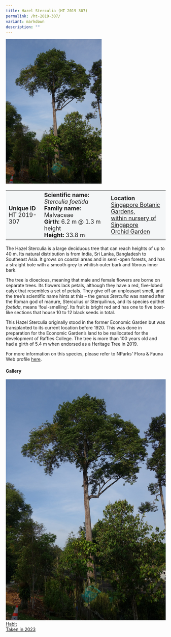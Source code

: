 ```yaml
---
title: Hazel Sterculia (HT 2019 307)
permalink: /ht-2019-307/
variant: markdown
description: ""
---
```

<div class="isomer-image-wrapper">
<img style="width: 60%" src="/images/Heritage_trees_photos/sterfoe_ht2019-307_habit.jpg">
</div><table style="minWidth: 100px; font-size: 18px; background: #F4F6F7">
<tbody><tr>
<td rowspan="1" colspan="1">
<strong>Unique ID</strong>
<br>HT 2019-307
</td>
<td rowspan="1" colspan="1">
	<strong>Scientific name:</strong> <em>Sterculia foetida</em>
<br><strong>Family name: </strong>Malvaceae
<br><strong>Girth: </strong>6.2 m @ 1.3 m height
<br><strong>Height: </strong>33.8 m
</td>
<td rowspan="1" colspan="1">
<strong>Location</strong><a href="https://www.onemap.gov.sg/?lat=1.3131400000362303&amp;lng=103.81363999996007">
 <br>Singapore Botanic Gardens,<br>within nursery of Singapore<br>Orchid Garden</a>
</td>
</tr>
</tbody>
</table>
<p>The Hazel Sterculia is a large deciduous tree that can reach heights of up to 40 m. Its natural distribution is from India, Sri Lanka, Bangladesh to Southeast Asia. It grows on coastal areas and in semi-open forests, and has a straight bole with a smooth grey to whitish outer bark and fibrous inner bark.</p>
  
<p>The tree is dioecious, meaning that male and female flowers are borne on separate trees. Its flowers lack petals, although they have a red, five-lobed calyx that resembles a set of petals. They give off an unpleasant smell, and the tree’s scientific name hints at this – the genus <em>Sterculia</em> was named after the Roman god of manure, Sterculius or Sterquilinus, and its species epithet <em>foetida</em>, means ‘foul-smelling’. Its fruit is bright red and has one to five boat-like sections that house 10 to 12 black seeds in total.</p>

<p>This Hazel Sterculia originally stood in the former Economic Garden but was transplanted to its current location before 1920. This was done in preparation for the Economic Garden’s land to be reallocated for the development of Raffles College. The tree is more than 100 years old and had a girth of 5.4 m when endorsed as a Heritage Tree in 2019.</p>

<p>For more information on this species, please refer to NParks' Flora &amp; Fauna Web profile <a href="https://www.nparks.gov.sg/florafaunaweb/flora/3/1/3137">here</a>.</p>

<h4><b>Gallery</b></h4>
<div class="isomer-card-grid">
<a href="/images/Heritage_trees_photos/sterfoe_ht2019-307_habit.jpg" class="isomer-card">
<div class="isomer-card-image">
<div class="isomer-image-wrapper"><img src="/images/Heritage_trees_photos/sterfoe_ht2019-307_habit.jpg"></div></div>
<div class="isomer-card-body"><div class="isomer-card-title">Habit</div><div class="isomer-card-description">Taken in 2023</div></div></a><br></div>